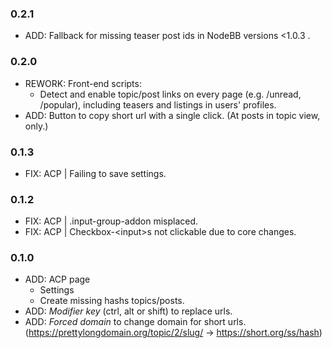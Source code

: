 ﻿### 0.2.1
  - ADD: Fallback for missing teaser post ids in NodeBB versions <1.0.3 .

### 0.2.0
  - REWORK: Front-end scripts:
    - Detect and enable topic/post links on every page (e.g. /unread, /popular), including teasers and listings in users' profiles.
  - ADD: Button to copy short url with a single click. (At posts in topic view, only.)

### 0.1.3
  - FIX: ACP | Failing to save settings.

### 0.1.2
  - FIX: ACP | .input-group-addon misplaced.
  - FIX: ACP | Checkbox-\<input\>s not clickable due to core changes.

### 0.1.0
  - ADD: ACP page
    - Settings
    - Create missing hashs topics/posts.
  - ADD: *Modifier key* (ctrl, alt or shift) to replace urls.
  - ADD: *Forced domain* to change domain for short urls.
    (https://prettylongdomain.org/topic/2/slug/ -> https://short.org/ss/hash)
